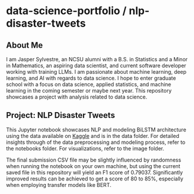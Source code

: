 # data-science-portfolio / nlp-disaster-tweets

## About Me
I am Jasper Sylvestre, an NCSU alumni with a B.S. in Statistics and a Minor in Mathematics, an aspiring data scientist, and current software developer working with training LLMs. I am passionate about machine learning, deep learning, and AI with regards to data science. I hope to enter graduate school with a focus on data science, applied statistics, and machine learning in the coming semester or maybe next year. This repository showcases a project with analysis related to data science.

## Project: NLP Disaster Tweets
This Jupyter notebook showcases NLP and modeling BiLSTM architecture using the data available on [Kaggle](https://www.kaggle.com/competitions/nlp-getting-started/data) and is in the data folder. For detailed insights through of the data preprocessing and modeling process, refer to the notebooks folder. For visualizations, refer to the image folder.

The final submission CSV file may be slightly influenced by randomness when running the notebook on your own machine, but using  the current saved file in this repository will yield an F1 score of 0.79037. Significantly improved results can be achieved to get a score of 80 to 85%, especially when employing transfer models like BERT.

